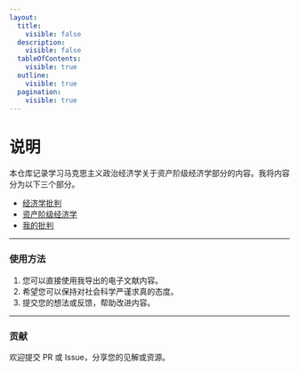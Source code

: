 ```yaml
---
layout:
  title:
    visible: false
  description:
    visible: false
  tableOfContents:
    visible: true
  outline:
    visible: true
  pagination:
    visible: true
---
```


# 说明

本仓库记录学习马克思主义政治经济学关于资产阶级经济学部分的内容。我将内容分为以下三个部分。



* [经济学批判](<Critique of Economics/Part-statment.md>)
* [资产阶级经济学](Bourgeois%20economics/Part-statment.md)
* [我的批判](My%20criticism/Part-statment.md)

***

### 使用方法

1. 您可以直接使用我导出的电子文献内容。
2. 希望您可以保持对社会科学严谨求真的态度。
3. 提交您的想法或反馈，帮助改进内容。

***

### 贡献

欢迎提交 PR 或 Issue，分享您的见解或资源。

